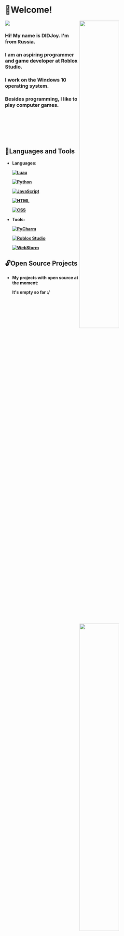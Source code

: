 <b>
    
# 👋Welcome! 
    
![](https://komarev.com/ghpvc/?username=MrDIDJoy&abbreviated=true&style=for-the-badge&color=27A0D9&label=Total_Profile_Visits)
<img width="51%" align="right" src="https://github-readme-stats.vercel.app/api?username=MrDIDJoy&hide_border=true&count_private=true&layout=compact&hide_title=true&show_icons=true&theme=dracula&icon_color=5194f0&bg_color=0d1117&include_all_commits=true&rank_icon=github&show_icons=true">
<img width="51%" align="right" src="https://github-readme-streak-stats.herokuapp.com?user=MrDIDJoy&theme=dark">

### Hi! My name is DIDJoy. I'm from Russia.
### I am an aspiring programmer and game developer at Roblox Studio.
### I work on the Windows 10 operating system.
### Besides programming, I like to play computer games.
<br>
<br>
<br>
<br>
<br>

## 🔧Languages and Tools

<img width="51%" align="right" src="https://github-readme-stats.vercel.app/api/top-langs/?username=MrDIDJoy&hide=html&layout=compact&hide_border=true&hide_title=true&count_private=true&theme=dracula&icon_color=5194f0&bg_color=0d1117">

- Languages:

    [![Luau](https://img.shields.io/badge/-Luau-090909?style=for-the-badge&logo=RobloxStudio&logoColor=27A0D9)](https://luau-lang.org/)

    [![Python](https://img.shields.io/badge/-Python-090909?style=for-the-badge&logo=Python&logoColor=27A0D9)](https://www.python.org/)

    [![JavaScript](https://img.shields.io/badge/-JS-090909?style=for-the-badge&logo=JavaScript&logoColor=27A0D9)]()

    [![HTML](https://img.shields.io/badge/-HTML-090909?style=for-the-badge&logo=html5&logoColor=27A0D9)]()

    [![CSS](https://img.shields.io/badge/-CSS-090909?style=for-the-badge&logo=CSS3&logoColor=27A0D9)]()

- Tools:

    [![PyCharm](https://img.shields.io/badge/-PyCharm-090909?style=for-the-badge&logo=PyCharm&logoColor=27A0D9)](https://www.jetbrains.com/pycharm)
    
    [![Roblox Studio](https://img.shields.io/badge/-Roblox&nbsp;Studio-090909?style=for-the-badge&logo=RobloxStudio&logoColor=27A0D9)](https://create.roblox.com)

    [![WebStorm](https://img.shields.io/badge/-WebStorm-090909?style=for-the-badge&logo=WebStorm&logoColor=27A0D9)](https://www.jetbrains.com/webstorm)

[//]: # (    [Pypresence]&#40;https://github.com/qwertyquerty/pypresence&#41; &#40;on Python&#41;)

## 🔓Open Source Projects
- My projects with open source at the moment:

    It's empty so far :/

</b>
